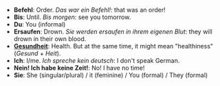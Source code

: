 - **Befehl**: Order. *Das war ein Befehl!*: that was an order!
- **Bis**: Until. *Bis morgen*: see you tomorrow.
- **Du**: You (informal)
- **Ersaufen**: Drown. *Sie werden ersaufen in ihrem eigenen Blut*: they will drown in their own blood.
- [**Gesundheit**](https://en.wikipedia.org/wiki/Gesundheit): Health. But at the same time, it might mean
 "healthiness" (*Gesund* + *Heit*).
- **Ich**: I/me. *Ich spreche kein deutsch*: I don't speak German.
- **Nein! Ich habe keine Zeit!**: No! I have no time!
- **Sie**: She (singular/plural) / it (feminine) / You (formal) / They (formal)
